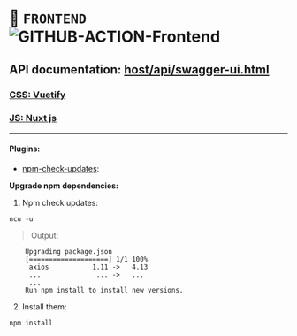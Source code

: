 # 🤖 `FRONTEND` ![GITHUB-ACTION-Frontend](https://github.com/steklopod/colaba-hack/workflows/Frontend%20CI/badge.svg) 

## API documentation: [host/api/swagger-ui.html](https://localhost:8080/api/swagger-ui.html)

### [CSS: Vuetify](https://vuetifyjs.com/ru/getting-started/quick-start)

### [JS: Nuxt js](https://github.com/nuxt/nuxt.js)


___
#### Plugins:

* [npm-check-updates](https://www.npmjs.com/package/npm-check-updates):

**Upgrade npm dependencies:**

1. Npm check updates:
```shell script
ncu -u
```
> Output:
```jshelllanguage
    Upgrading package.json
    [====================] 1/1 100%
     axios           1.11 ->   4.13
     ...              ... ->   ...
     ...
    Run npm install to install new versions.
```
2. Install them:

```shell script
npm install
```
